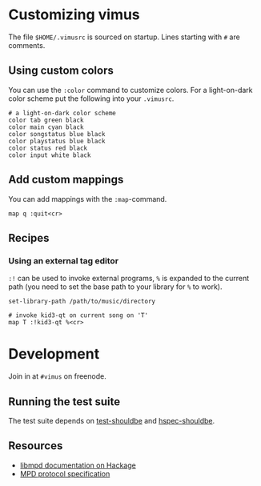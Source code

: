 # Customizing  vimus

The file `$HOME/.vimusrc` is sourced on startup.  Lines starting with `#` are
comments.

## Using custom colors

You can use the `:color` command to customize colors.  For a light-on-dark
color scheme put the following into your `.vimusrc`.

    # a light-on-dark color scheme
    color tab green black
    color main cyan black
    color songstatus blue black
    color playstatus blue black
    color status red black
    color input white black

## Add custom mappings

You can add mappings with the `:map`-command.

    map q :quit<cr>

## Recipes

### Using an external tag editor

`:!` can be used to invoke external programs, `%` is expanded to the current
path (you need to set the base path to your library for `%` to work).

    set-library-path /path/to/music/directory

    # invoke kid3-qt on current song on 'T'
    map T :!kid3-qt %<cr>

# Development

Join in at `#vimus` on freenode.

## Running the test suite
The test suite depends on [test-shouldbe][] and [hspec-shouldbe][].

## Resources

 * [libmpd documentation on Hackage](http://hackage.haskell.org/packages/archive/libmpd/latest/doc/html/Network-MPD.html)
 * [MPD protocol specification](http://www.musicpd.org/doc/protocol/)

[test-shouldbe]:  https://github.com/sol/test-shouldbe
[hspec-shouldbe]: https://github.com/sol/hspec-shouldbe
